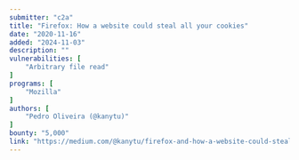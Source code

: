 ```yaml
---
submitter: "c2a"
title: "Firefox: How a website could steal all your cookies"
date: "2020-11-16"
added: "2024-11-03"
description: ""
vulnerabilities: [
    "Arbitrary file read"
]
programs: [
    "Mozilla"
]
authors: [
    "Pedro Oliveira (@kanytu)"
]
bounty: "5,000"
link: "https://medium.com/@kanytu/firefox-and-how-a-website-could-steal-all-of-your-cookies-581fe4648e8d"
---
```




